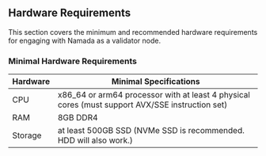 ## Hardware Requirements

This section covers the minimum and recommended hardware requirements for engaging with Namada as a validator node.

### Minimal Hardware Requirements

| Hardware | Minimal Specifications |
| -------- | -------- |
| CPU     | x86_64 or arm64 processor with at least 4 physical cores  (must support AVX/SSE instruction set)   |
| RAM     | 8GB DDR4     |
| Storage     | at least 500GB SSD (NVMe SSD is recommended. HDD will also work.)    |